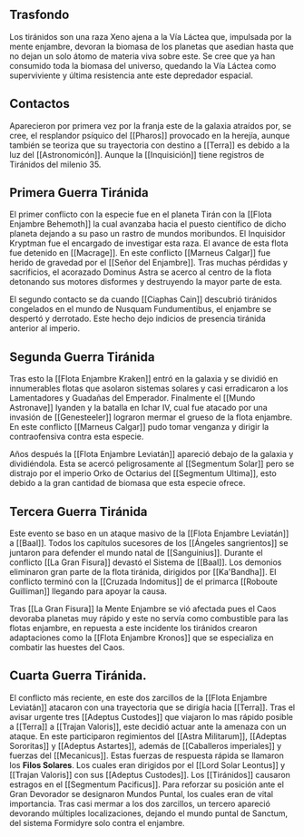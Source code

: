 ## Trasfondo
Los tiránidos son una raza Xeno ajena a la Vía Láctea que, impulsada por la mente enjambre, devoran la biomasa de los planetas que asedian hasta que no dejan un solo átomo de materia viva sobre este.
Se cree que ya han consumido toda la biomasa del universo, quedando la Vía Láctea como superviviente y última resistencia ante este depredador espacial.

## Contactos
Aparecieron por primera vez por la franja este de la galaxia atraídos por, se cree, el resplandor psíquico del [[Pharos]] provocado en la herejía, aunque también se teoriza que su trayectoria con destino a [[Terra]] es debido a la luz del [[Astronomicón]]. Aunque la [[Inquisición]] tiene registros de Tiránidos del milenio 35.

## Primera Guerra Tiránida
El primer conflicto con la especie fue en el planeta Tirán con la [[Flota Enjambre Behemoth]] la cual avanzaba hacia el puesto científico de dicho planeta dejando a su paso un rastro de mundos moribundos. El Inquisidor Kryptman fue el encargado de investigar esta raza. El avance de esta flota fue detenido en [[Macrage]]. En este conflicto [[Marneus Calgar]] fue herido de gravedad por el [[Señor del Enjambre]]. Tras muchas pérdidas y sacrificios, el acorazado Dominus Astra se acerco al centro de la flota detonando sus motores disformes y destruyendo la mayor parte de esta.

El segundo contacto se da cuando [[Ciaphas Cain]] descubrió tiránidos congelados en el mundo de Nusquam Fundumentibus, el enjambre se despertó y derrotado. Este hecho dejo indicios de presencia tiránida anterior al imperio. 

## Segunda Guerra Tiránida
Tras esto la [[Flota Enjambre Kraken]] entró en la galaxia y se dividió en innumerables flotas que asolaron sistemas solares y casi erradicaron a los Lamentadores y Guadañas del Emperador. Finalmente el [[Mundo Astronave]] Iyanden y la batalla en Ichar IV, cual fue atacado por una invasión de [[Genesteeler]] lograron mermar el grueso de la flota enjambre. En este conflicto [[Marneus Calgar]] pudo tomar venganza y dirigir la contraofensiva contra esta especie.

Años después la [[Flota Enjambre Leviatán]] apareció debajo de la galaxia y dividiéndola. Esta se acercó peligrosamente al [[Segmentum Solar]] pero se distrajo por el imperio Orko de Octarius del [[Segmentum Ultima]], esto debido a la gran cantidad de biomasa que esta especie ofrece.

## Tercera Guerra Tiránida
Este evento se baso en un ataque masivo de la [[Flota Enjambre Leviatán]] a [[Baal]]. Todos los capítulos sucesores de los [[Ángeles sangrientos]] se juntaron para defender el mundo natal de [[Sanguinius]].
Durante el conflicto [[La Gran Fisura]] devastó el Sistema de [[Baal]]. Los demonios eliminaron gran parte de la flota tiránida, dirigidos por [[Ka'Bandha]]. El conflicto terminó con la [[Cruzada Indomitus]] de el primarca [[Roboute Guilliman]] llegando para apoyar la causa.

Tras [[La Gran Fisura]] la Mente Enjambre se vió afectada pues el Caos devoraba planetas muy rápido y este no servía como combustible para las flotas enjambre, en repuesta a este incidente los tiránidos crearon adaptaciones como la [[Flota Enjambre Kronos]] que se especializa en combatir las huestes del Caos.

## Cuarta Guerra Tiránida.
El conflicto más reciente, en este dos zarcillos de la [[Flota Enjambre Leviatán]] atacaron con una trayectoria que se dirigía hacia [[Terra]].
Tras el avisar urgente tres [[Adeptus Custodes]] que viajaron lo mas rápido posible a [[Terra]] a [[Trajan Valoris]], este decidió actuar ante la amenaza con un ataque. En este participaron regimientos del [[Astra Militarum]], [[Adeptas Sororitas]] y [[Adeptus Astartes]], además de [[Caballeros imperiales]] y fuerzas del [[Mecanicus]]. Estas fuerzas de respuesta rápida se llamaron los **Filos Solares**. Los cuales eran dirigidos por el [[Lord Solar Leontus]] y [[Trajan Valoris]] con sus [[Adeptus Custodes]]. Los [[Tiránidos]] causaron estragos en el [[Segmentum Pacificus]]. Para reforzar su posición ante el Gran Devorador se designaron Mundos Puntal, los cuales eran de vital importancia.
Tras casi mermar a los dos zarcillos, un tercero apareció devorando múltiples localizaciones, dejando el mundo puntal de Sanctum, del sistema Formidyre solo contra el enjambre.



